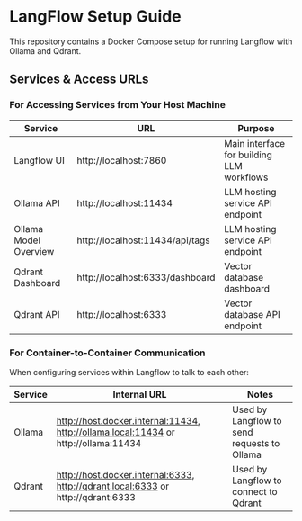 # LangFlow Setup Guide

This repository contains a Docker Compose setup for running Langflow with Ollama and Qdrant.

## Services & Access URLs

### For Accessing Services from Your Host Machine

| Service               | URL                             | Purpose |
|-----------------------|---------------------------------|---------|
| Langflow UI           | http://localhost:7860           | Main interface for building LLM workflows |
| Ollama API            | http://localhost:11434          | LLM hosting service API endpoint |
| Ollama Model Overview | http://localhost:11434/api/tags | LLM hosting service API endpoint |
| Qdrant Dashboard      | http://localhost:6333/dashboard | Vector database dashboard |
| Qdrant API            | http://localhost:6333           | Vector database API endpoint |

### For Container-to-Container Communication

When configuring services within Langflow to talk to each other:

| Service | Internal URL                                                                        | Notes |
|---------|-------------------------------------------------------------------------------------|-------|
| Ollama | http://host.docker.internal:11434, http://ollama.local:11434 or http://ollama:11434 | Used by Langflow to send requests to Ollama |
| Qdrant | http://host.docker.internal:6333, http://qdrant.local:6333 or http://qdrant:6333   | Used by Langflow to connect to Qdrant |